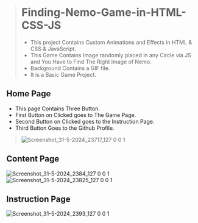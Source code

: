 > # Finding-Nemo-Game-in-HTML-CSS-JS
> - This project Contains Custom Animations and Effects in HTML & CSS & JavaScript.
> - This Game Contains Image randomly placed in any Circle via JS and You Have to Find The Right Image of Nemo.
> - Background Contains a GIF file.
> - It is a Basic Game Project.

## Home Page
- This page Contains Three Button.
- First Button on Clicked goes to The Game Page.
- Second Button on Clicked goes to the Instruction Page.
- Third Button Goes to the Github Profile.
  
> ![Screenshot_31-5-2024_23717_127 0 0 1](https://github.com/Niket-mishra/Finding-Nemo-Game/assets/157272356/95cbfae8-f067-4c06-bdfa-f66636fa4da3)

## Content Page
![Screenshot_31-5-2024_2384_127 0 0 1](https://github.com/Niket-mishra/Finding-Nemo-Game/assets/157272356/b203ddf4-c35f-4e07-b21c-cb22c34fe25b)
![Screenshot_31-5-2024_23825_127 0 0 1](https://github.com/Niket-mishra/Finding-Nemo-Game/assets/157272356/77917ce8-5868-4879-ba24-1a62a7c2315d)

## Instruction Page
![Screenshot_31-5-2024_2393_127 0 0 1](https://github.com/Niket-mishra/Finding-Nemo-Game/assets/157272356/2e6e4f24-2464-43ca-8639-392301325f42)
